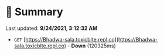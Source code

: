 # 📖 Summary
Last updated: **9/24/2021, 3:12:32 AM**

- `GET` [https://Bhadwa-sala.toxicblte.repl.co](https://Bhadwa-sala.toxicblte.repl.co) - **Down** (120325ms)
